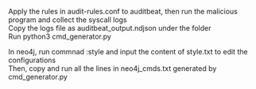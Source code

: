 Apply the rules in audit-rules.conf to auditbeat, then run the malicious program and collect the syscall logs   
Copy the logs file as auditbeat_output.ndjson under the folder  
Run python3 cmd_generator.py  
  
In neo4j, run commnad :style and input the content of style.txt to edit the configurations  
Then, copy and run all the lines in neo4j_cmds.txt generated by cmd_generator.py  
